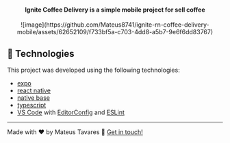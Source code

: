 <h4 align="center">
  Ignite Coffee Delivery is a simple mobile project for sell coffee
</h4>

<p align="center">
  ![image](https://github.com/Mateus8741/ignite-rn-coffee-delivery-mobile/assets/62652109/f733bf5a-c703-4dd8-a5b7-9e6f6dd83767)
</p>

## 🚀 Technologies

This project was developed using the following technologies:

- [expo](https://docs.expo.dev/)
- [react native](https://reactnative.dev/)
- [native base](https://nativebase.io/)
- [typescript](https://www.typescriptlang.org/)
- [VS Code][vscode] with [EditorConfig][vceditconfig] and [ESLint][vceslint]
---

Made with ♥ by Mateus Tavares 🌊 [Get in touch!](https://www.linkedin.com/in/mateus-tavares-2382911a0/)

[vscode]: https://code.visualstudio.com/
[vceditconfig]: https://marketplace.visualstudio.com/items?itemName=EditorConfig.EditorConfig
[vceslint]: https://marketplace.visualstudio.com/items?itemName=dbaeumer.vscode-eslint
